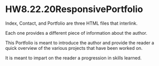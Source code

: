 # HW8.22.20ResponsivePortfolio

Index, Contact, and Portfolio are three HTML files that interlink.

Each one provides a different piece of information about the author.

This Portfolio is meant to introduce the author and provide the reader a quick overview of the various projects that have been worked on.

It is meant to impart on the reader a progression in skills learned.